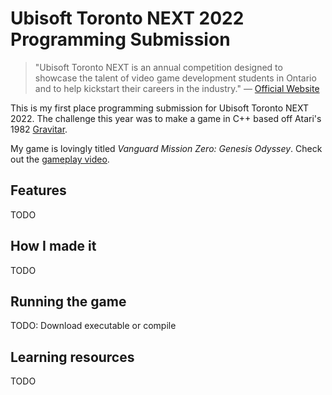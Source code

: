 # Ubisoft Toronto NEXT 2022 Programming Submission

> "Ubisoft Toronto NEXT is an annual competition designed to showcase the talent of video game development students in Ontario 
> and to help kickstart their careers in the industry."
> — [Official Website](https://toronto.ubisoft.com/next/)

This is my first place programming submission for Ubisoft Toronto NEXT 2022.
The challenge this year was to make a game in C++ based off Atari's 1982 [Gravitar](https://en.wikipedia.org/wiki/Gravitar).

My game is lovingly titled _Vanguard Mission Zero: Genesis Odyssey_.
Check out the [gameplay video](https://youtu.be/N88Oq19CvQY).

## Features

TODO

## How I made it

TODO

## Running the game

TODO: Download executable or compile

## Learning resources

TODO
